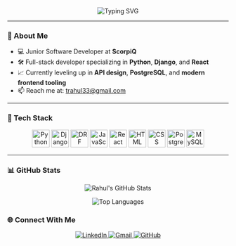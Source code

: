 <!-- GitHub Profile README.md for RahulTR-dev -->

<div align="center">

<img src="https://readme-typing-svg.demolab.com?font=Fira+Code&size=22&pause=1000&color=0A0A0A&center=true&vCenter=true&width=435&lines=Hi+%F0%9F%91%8B%2C+I'm+Rahul+TR!;Junior+Software+Developer+at+ScorpiQ;Python+%7C+Django+%7C+React+%7C+DRF+%7C+APIs;Welcome+to+my+GitHub+Profile+%F0%9F%92%BB" alt="Typing SVG" />

</div>

---

### 🧠 About Me

- 💻 Junior Software Developer at **ScorpiQ**
- 🛠️ Full-stack developer specializing in **Python**, **Django**, and **React**
- 📈 Currently leveling up in **API design**, **PostgreSQL**, and **modern frontend tooling**
- 📫 Reach me at: [trahul33@gmail.com](mailto:trrahul33@gmail.com)

---

### 🚀 Tech Stack

<p align="center">
  <img title="Python" alt="Python" width="40" src="https://cdn.jsdelivr.net/gh/devicons/devicon/icons/python/python-original.svg" />
  <img title="Django" alt="Django" width="40" src="https://cdn.jsdelivr.net/gh/devicons/devicon/icons/django/django-plain.svg" />
  <img title="Django REST Framework" alt="DRF" width="40" src="https://cdn.jsdelivr.net/gh/devicons/devicon/icons/django/django-plain.svg" />
  <img title="JavaScript" alt="JavaScript" width="40" src="https://cdn.jsdelivr.net/gh/devicons/devicon/icons/javascript/javascript-original.svg" />
  <img title="React" alt="React" width="40" src="https://cdn.jsdelivr.net/gh/devicons/devicon/icons/react/react-original.svg" />
  <img title="HTML5" alt="HTML" width="40" src="https://cdn.jsdelivr.net/gh/devicons/devicon/icons/html5/html5-original.svg" />
  <img title="CSS3" alt="CSS" width="40" src="https://cdn.jsdelivr.net/gh/devicons/devicon/icons/css3/css3-original.svg" />
  <img title="PostgreSQL" alt="PostgreSQL" width="40" src="https://cdn.jsdelivr.net/gh/devicons/devicon/icons/postgresql/postgresql-original.svg" />
  <img title="MySQL" alt="MySQL" width="40" src="https://cdn.jsdelivr.net/gh/devicons/devicon/icons/mysql/mysql-original.svg" />
</p>

---

### 📊 GitHub Stats

<p align="center">
  <img src="https://github-readme-stats.vercel.app/api?username=RahulTR-dev&show_icons=true&theme=tokyonight" alt="Rahul's GitHub Stats" />
</p>

<p align="center">
  <img src="https://github-readme-stats.vercel.app/api/top-langs/?username=RahulTR-dev&layout=compact&theme=tokyonight" alt="Top Languages" />
</p>



### 🌐 Connect With Me

<p align="center">
  <a href="https://www.linkedin.com/in/rahul-t-r-316226260/">
    <img alt="LinkedIn" src="https://img.shields.io/badge/LinkedIn-blue?style=flat&logo=linkedin" />
  </a>
  <a href="mailto:trrahul33@gmail.com">
    <img alt="Gmail" src="https://img.shields.io/badge/Gmail-D14836?style=flat&logo=gmail&logoColor=white" />
  </a>
  <a href="https://github.com/RahulTR-dev">
    <img alt="GitHub" src="https://img.shields.io/badge/GitHub-181717?style=flat&logo=github&logoColor=white" />
  </a>
</p>

<!--
**RahulTR-dev/RahulTR-dev** is a ✨ _special_ ✨ repository because its `README.md` (this file) appears on your GitHub profile.

Here are some ideas to get you started:

- 🔭 I’m currently working on ...
- 🌱 I’m currently learning ...
- 👯 I’m looking to collaborate on ...
- 🤔 I’m looking for help with ...
- 💬 Ask me about ...
- 📫 How to reach me: ...
- 😄 Pronouns: ...
- ⚡ Fun fact: ...
-->
